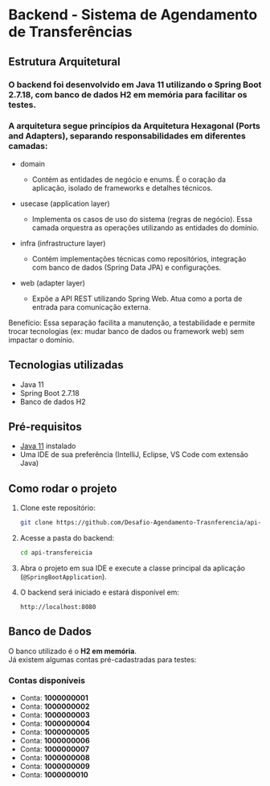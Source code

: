 # Backend - Sistema de Agendamento de Transferências

## Estrutura Arquitetural

### O backend foi desenvolvido em Java 11 utilizando o Spring Boot 2.7.18, com banco de dados H2 em memória para facilitar os testes.
### A arquitetura segue princípios da Arquitetura Hexagonal (Ports and Adapters), separando responsabilidades em diferentes camadas:

- domain 
  - Contém as entidades de negócio e enums. É o coração da aplicação, isolado de frameworks e detalhes técnicos.

- usecase (application layer)
  - Implementa os casos de uso do sistema (regras de negócio). Essa camada orquestra as operações utilizando as entidades do domínio.

- infra (infrastructure layer)
  - Contém implementações técnicas como repositórios, integração com banco de dados (Spring Data JPA) e configurações.

- web (adapter layer)
  - Expõe a API REST utilizando Spring Web. Atua como a porta de entrada para comunicação externa.

Benefício: Essa separação facilita a manutenção, a testabilidade e permite trocar tecnologias (ex: mudar banco de dados ou framework web) sem impactar o domínio.

## Tecnologias utilizadas
- Java 11
- Spring Boot 2.7.18
- Banco de dados H2

## Pré-requisitos
- [Java 11](https://adoptium.net/) instalado
- Uma IDE de sua preferência (IntelliJ, Eclipse, VS Code com extensão Java)

## Como rodar o projeto
1. Clone este repositório:
   ```bash
   git clone https://github.com/Desafio-Agendamento-Trasnferencia/api-transfereicia.git
   ```
2. Acesse a pasta do backend:
   ```bash
   cd api-transfereicia
   ```
3. Abra o projeto em sua IDE e execute a classe principal da aplicação (`@SpringBootApplication`).

4. O backend será iniciado e estará disponível em:
   ```
   http://localhost:8080
   ```

## Banco de Dados
O banco utilizado é o **H2 em memória**.  
Já existem algumas contas pré-cadastradas para testes:

### Contas disponíveis
- Conta: **1000000001**
- Conta: **1000000002**
- Conta: **1000000003**
- Conta: **1000000004**
- Conta: **1000000005**
- Conta: **1000000006**
- Conta: **1000000007**
- Conta: **1000000008**
- Conta: **1000000009**
- Conta: **1000000010**
